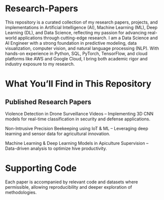 # Research-Papers
This repository is a curated collection of my research papers, projects, and implementations in Artificial Intelligence (AI), Machine Learning (ML), Deep Learning (DL), and Data Science, reflecting my passion for advancing real-world applications through cutting-edge research.
I am a Data Science and AI Engineer with a strong foundation in predictive modeling, data visualization, computer vision, and natural language processing (NLP). With hands-on experience in Python, SQL, PyTorch, TensorFlow, and cloud platforms like AWS and Google Cloud, I bring both academic rigor and industry exposure to my research.

# What You’ll Find in This Repository

## Published Research Papers

Violence Detection in Drone Surveillance Videos – Implementing 3D CNN models for real-time classification in security and defense applications.

Non-Intrusive Precision Beekeeping using IoT & ML – Leveraging deep learning and sensor data for agricultural innovation.

Machine Learning & Deep Learning Models in Apiculture Supervision – Data-driven analysis to optimize hive productivity.

# Supporting Code
Each paper is accompanied by relevant code and datasets where permissible, allowing reproducibility and deeper exploration of methodologies.
